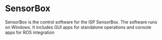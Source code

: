 # SensorBox
SensorBox is the control software for the ISP SensorBox. The software runs on Windows. 
It includes GUI apps for standalone operations and console apps for ROS integration
